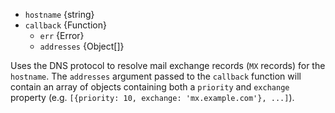 <!-- YAML
added: v0.1.27
-->
- `hostname` {string}
- `callback` {Function}
  - `err` {Error}
  - `addresses` {Object[]}

Uses the DNS protocol to resolve mail exchange records (`MX` records) for the
`hostname`. The `addresses` argument passed to the `callback` function will
contain an array of objects containing both a `priority` and `exchange`
property (e.g. `[{priority: 10, exchange: 'mx.example.com'}, ...]`).

